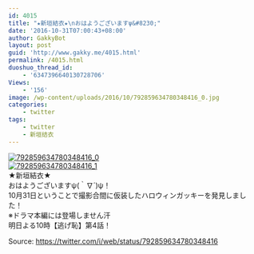 ```yaml
---
id: 4015
title: "★新垣結衣★\nおはようございますψ&#8230;"
date: '2016-10-31T07:00:43+08:00'
author: GakkyBot
layout: post
guid: 'http://www.gakky.me/4015.html'
permalink: /4015.html
duoshuo_thread_id:
    - '6347396640130728706'
Views:
    - '156'
image: /wp-content/uploads/2016/10/792859634780348416_0.jpg
categories:
    - twitter
tags:
    - twitter
    - 新垣结衣
---
```


[![792859634780348416_0](http://www.yui-aragaki.org/wp-content/uploads/2016/10/792859634780348416_0.jpg)](http://www.yui-aragaki.org/wp-content/uploads/2016/10/792859634780348416_0.jpg)  
[![792859634780348416_1](http://www.yui-aragaki.org/wp-content/uploads/2016/10/792859634780348416_1.jpg)](http://www.yui-aragaki.org/wp-content/uploads/2016/10/792859634780348416_1.jpg)  
★新垣結衣★  
おはようございますψ(｀∇´)ψ！  
10月31日ということで撮影合間に仮装したハロウィンガッキーを発見しました！  
※ドラマ本編には登場しません汗  
明日よる10時【逃げ恥】第4話！  
  
Source: <https://twitter.com/i/web/status/792859634780348416>